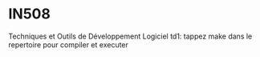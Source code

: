 # IN508
Techniques et Outils de Développement Logiciel
td1: tappez make dans le repertoire pour compiler et executer
